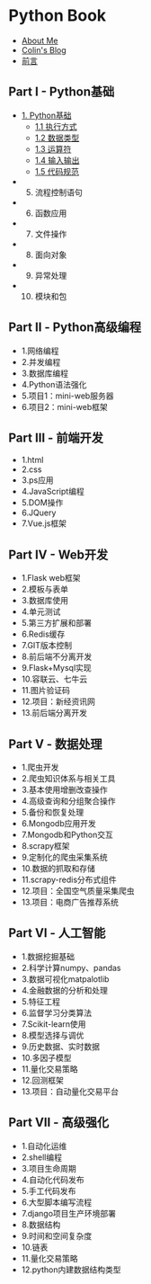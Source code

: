 # Python Book

* [About Me](http://colin-chang.site/about/)
* [Colin's Blog](http://colin-chang.site)
* [前言](README.md)

## Part I - Python基础
* [1. Python基础](part1/intro.md)
    * [1.1 执行方式](part1/ide.md)
    * [1.2 数据类型](part1/variabletype.md)
    * [1.3 运算符](part1/operator.md)
    * [1.4 输入输出](part1/inout.md)
    * [1.5 代码规范](part1/standard.md)
* 5. 流程控制语句
* 6. 函数应用
* 7. 文件操作
* 8. 面向对象
* 9. 异常处理
* 10. 模块和包

## Part Ⅱ - Python高级编程
* 1.网络编程
* 2.并发编程 
* 3.数据库编程
* 4.Python语法强化
* 5.项目1：mini-web服务器
* 6.项目2：mini-web框架

## Part Ⅲ - 前端开发
* 1.html
* 2.css
* 3.ps应用 
* 4.JavaScript编程
* 5.DOM操作
* 6.JQuery
* 7.Vue.js框架

## Part IV -  Web开发
* 1.Flask web框架
* 2.模板与表单
* 3.数据库使用 
* 4.单元测试
* 5.第三方扩展和部署
* 6.Redis缓存
* 7.GIT版本控制
* 8.前后端不分离开发
* 9.Flask+Mysql实现
* 10.容联云、七牛云
* 11.图片验证码
* 12.项目：新经资讯网
* 13.前后端分离开发

## Part V -  数据处理
* 1.爬虫开发
* 2.爬虫知识体系与相关工具
* 3.基本使用增删改查操作 
* 4.高级查询和分组聚合操作
* 5.备份和恢复处理
* 6.Mongodb应用开发
* 7.Mongodb和Python交互
* 8.scrapy框架
* 9.定制化的爬虫采集系统
* 10.数据的抓取和存储
* 11.scrapy-redis分布式组件
* 12.项目：全国空气质量采集爬虫
* 13.项目：电商广告推荐系统

## Part Ⅵ -  人工智能
* 1.数据挖掘基础
* 2.科学计算numpy、pandas
* 3.数据可视化matpalotlib 
* 4.金融数据的分析和处理
* 5.特征工程
* 6.监督学习分类算法
* 7.Scikit-learn使用
* 8.模型选择与调优
* 9.历史数据、实时数据
* 10.多因子模型
* 11.量化交易策略
* 12.回测框架
* 13.项目：自动量化交易平台

## Part Ⅶ -  高级强化
* 1.自动化运维
* 2.shell编程
* 3.项目生命周期 
* 4.自动化代码发布
* 5.手工代码发布
* 6.大型脚本编写流程
* 7.django项目生产环境部署
* 8.数据结构
* 9.时间和空间复杂度
* 10.链表
* 11.量化交易策略
* 12.python内建数据结构类型